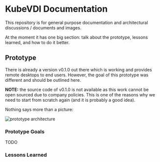 # KubeVDI Documentation

This repository is for general purpose documentation and architectural discussions / documents and images.

At the moment it has one big section: talk about the prototype, lessons learned, and how to do it better.

## Prototype

There is already a version v0.1.0 out there which is working and provides remote desktops to end users. However, the goal of this prototype was different and should be outlined here.

**NOTE:** the source code of v0.1.0 is not available as this work cannot be open sourced due to company policies. This is one of the reasons why we need to start from scratch again (and it is probably a good idea).

Nothing says more than a picture:

![prototype architecture][prototype-architecture]

### Prototype Goals

TODO

### Lessons Learned

[prototype-architecture]: https://github.com/kubevdi/docs/images/prototype-architecture.png "Prototype Architecture"
